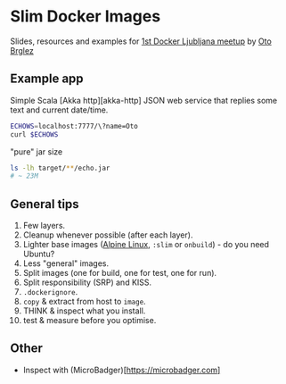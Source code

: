 # Slim Docker Images

Slides, resources and examples for [1st Docker Ljubljana meetup][docker-meetup] by [Oto Brglez][otobrglez]

## Example app

Simple Scala [Akka http][akka-http] JSON web service that replies some text and current date/time.

```bash
ECHOWS=localhost:7777/\?name=Oto
curl $ECHOWS
```

"pure" jar size
```bash
ls -lh target/**/echo.jar
# ~ 23M
```

## General tips

1. Few layers.
2. Cleanup whenever possible (after each layer).
3. Lighter base images ([Alpine Linux][alpine], `:slim` or `onbuild`) - do you need Ubuntu?
4. Less "general" images.
5. Split images (one for build, one for test, one for run).
6. Split responsibility (SRP) and KISS.
7. `.dockerignore`.
8. `copy` & extract from host to `image`.
9. THINK & inspect what you install.
10. test & measure before you optimise.


## Other

- Inspect with (MicroBadger)[https://microbadger.com]

[otobrglez]: https://github.com/otobrglez
[docker-meetup]: https://www.meetup.com/Docker-Ljubljana/events/237617613/
[alpine]: https://hub.docker.com/_/alpine/